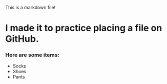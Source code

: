 This is a markdown file!
# I made it to practice placing a file on GitHub.
### Here are some items:
* Socks
* Shoes
* Pants